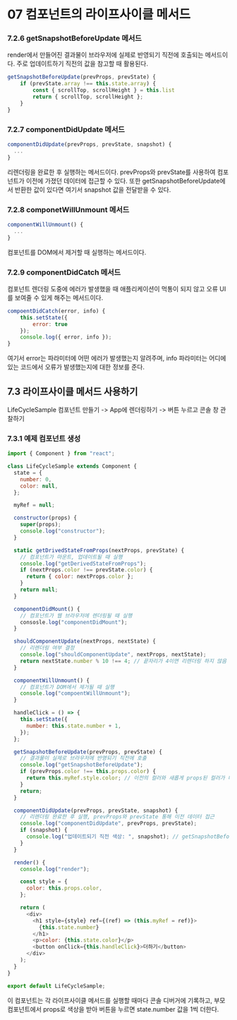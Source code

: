 # 07 컴포넌트의 라이프사이클 메서드

### 7.2.6 getSnapshotBeforeUpdate 메서드

render에서 만들어진 결과물이 브라우저에 실제로 반영되기 직전에 호출되는 메서드이다. 주로 업데이트하기 직전의 값을 참고할 때 활용된다.

```javascript
getSnapshotBeforeUpdate(prevProps, prevState) {
    if (prevState.array !== this.state.array) {
        const { scrollTop, scrollHeight } = this.list
        return { scrollTop, scrollHeight };
    }
}
```

### 7.2.7 componentDidUpdate 메서드

```javascript
componentDidUpdate(prevProps, prevState, snapshot) {
  ...
}
```

리렌더링을 완료한 후 실행하는 메서드이다. prevProps와 prevState를 사용하여 컴포넌트가 이전에 가졌던 데이터에 접근할 수 있다. 또한 getSnapshotBeforeUpdate에서 반환한 값이 있다면 여기서 snapshot 값을 전달받을 수 있다.

### 7.2.8 componetWillUnmount 메서드

```javascript
componentWillUnmount() {
  ...
}
```

컴포넌트를 DOM에서 제거할 때 실행하는 메서드이다.

### 7.2.9 componentDidCatch 메서드

컴포넌트 렌더링 도중에 에러가 발생했을 때 애플리케이션이 먹통이 되지 않고 오류 UI를 보여줄 수 있게 해주는 메서드이다.

```javascript
compoentDidCatch(error, info) {
    this.setState({
        error: true
    });
    console.log({ error, info });
}
```

여기서 error는 파라미터에 어떤 에러가 발생했는지 알려주며, info 파라미터는 어디에 있는 코드에서 오류가 발생했는지에 대한 정보를 준다.

## 7.3 라이프사이클 메서드 사용하기

LifeCycleSample 컴포넌트 만들기 -> App에 렌더링하기 -> 버튼 누르고 콘솔 창 관찰하기

### 7.3.1 예제 컴포넌트 생성

```javascript
import { Component } from "react";

class LifeCycleSample extends Component {
  state = {
    number: 0,
    color: null,
  };

  myRef = null;

  constructor(props) {
    super(props);
    console.log("constructor");
  }

  static getDrivedStateFromProps(nextProps, prevState) {
    // 컴포넌트가 마운트, 업데이트될 때 실행
    console.log("getDerivedStateFromProps");
    if (nextProps.color !== prevState.color) {
      return { color: nextProps.color };
    }
    return null;
  }

  componentDidMount() {
    // 컴포넌트가 웹 브라우저에 렌더링될 때 실행
    consosle.log("componentDidMount");
  }

  shouldComponentUpdate(nextProps, nextState) {
    // 리렌더링 여부 결정
    console.log("shouldComponentUpdate", nextProps, nextState);
    return nextState.number % 10 !== 4; // 끝자리가 4이면 리렌더링 하지 않음
  }

  componentWillUnmount() {
    // 컴포넌트가 DOM에서 제거될 때 실행
    console.log("compoentWillUnmount");
  }

  handleClick = () => {
    this.setState({
      number: this.state.number + 1,
    });
  };

  getSnapshotBeforeUpdate(prevProps, prevState) {
    // 결과물이 실제로 브라우저에 반영되기 직전에 호출
    console.log("getSnapshotBeforeUpdate");
    if (prevProps.color !== this.props.color) {
      return this.myRef.style.color; // 이전의 컬러와 새롭게 props된 컬러가 다르면 값 리턴
    }
    return;
  }

  componentDidUpdate(prevProps, prevState, snapshot) {
    // 리렌더링 완료한 후 실행, prevProps와 prevState 통해 이전 데이터 접근
    console.log("componentDidUpdate", prevProps, prevState);
    if (snapshot) {
      console.log("업데이트되기 직전 색상: ", snapshot); // getSnapshotBeforeUpdate를 통해 snapshot 조회 가능
    }
  }

  render() {
    console.log("render");

    const style = {
      color: this.props.color,
    };

    return (
      <div>
        <h1 style={style} ref={(ref) => (this.myRef = ref)}>
          {this.state.number}
        </h1>
        <p>color: {this.state.color}</p>
        <button onClick={this.handleClick}>더하기</button>
      </div>
    );
  }
}

export default LifeCycleSample;
```

이 컴포넌트는 각 라이프사이클 메서드를 실행할 때마다 콘솔 디버거에 기록하고, 부모 컴포넌트에서 props로 색상을 받아 버튼을 누르면 state.number 값을 1씩 더한다.
